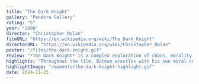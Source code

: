 ```yaml
---
title: "The Dark Knight"
gallery: "Pandora Gallery"
rating: "5"
year: "2008"
director: "Christopher Nolan"
filmURL: "https://en.wikipedia.org/wiki/The_Dark_Knight"
directorURL: "https://en.wikipedia.org/wiki/Christopher_Nolan"
poster: "/films/the-dark-knight.gif"
review: "*The Dark Knight* is a complex exploration of chaos, morality, and the duality of human natue. It transcends the superhero genre to deliver a compelling commentary on the fragile balance between order and anarchy. As Gotham City teeters on the brink of collapse, Bruce Wayne confronts his ideological opposite: The Joker, a nihilistic force who thrives on societal destruction. The film delves into the chaos unleashed when humanity pushes the boundaries of morality, yet it still offers a glimmer of hope through resilience and sacrifice. At its heart, *The Dark Knight* is a study of the ethical dilemmas inherent in making “hard choices” for the greater good."
highlights: "Throughout the film, Batman wrestles with his own moral code, torn between saving Gothan and the personal cost of losing his identity and loved ones. His internal conflict mirrors the impossible choices faced by leaders like Dr. Brand in *Interstellar*; the Joker’s chaotic philosophy recalls the calculated manipulations of the synthetics in *Alien: Romulus* as both serve to challenge human ethics and explose the fragility of societal order. *The Dark Knight* is both a critique and celebration of the human condition, offering no easy answers but leaving a lasting impact."
highlightImage: "/moments/the-dark-knight-highlight.gif"
date: 2024-11-25
---
```


